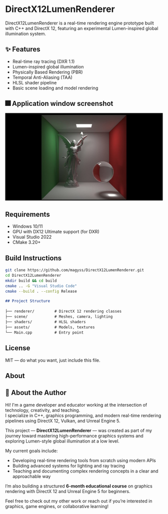 # DirectX12LumenRenderer
DirectX12LumenRenderer is a real-time rendering engine prototype built with C++ and DirectX 12, featuring an experimental Lumen-inspired global illumination system.

## ✨ Features

- Real-time ray tracing (DXR 1.1)
- Lumen-inspired global illumination
- Physically Based Rendering (PBR)
- Temporal Anti-Aliasing (TAA)
- HLSL shader pipeline
- Basic scene loading and model rendering

## 🎆 Application window screenshot
![Models with Ray-Tracing and Lumen lights, first screenshot](DirectX12LumenRenderer/render/screenshots/Lumen.jpg)


## Requirements

- Windows 10/11
- GPU with DX12 Ultimate support (for DXR)
- Visual Studio 2022
- CMake 3.20+

## Build Instructions

```bash
git clone https://github.com/magyss/DirectX12LumenRenderer.git
cd DirectX12LumenRenderer
mkdir build && cd build
cmake .. -G "Visual Studio Code"
cmake --build . --config Release
```

```markdown
## Project Structure

├── renderer/         # DirectX 12 rendering classes
├── scene/            # Meshes, camera, lighting
├── shaders/          # HLSL shaders
├── assets/           # Models, textures      
└── Main.cpp          # Entry point
```

## License

MIT — do what you want, just include this file.

## About

## 👤 About the Author

Hi! I'm a game developer and educator working at the intersection of technology, creativity, and teaching.  
I specialize in C++, graphics programming, and modern real-time rendering pipelines using DirectX 12, Vulkan, and Unreal Engine 5.

This project — **DirectX12LumenRenderer** — was created as part of my journey toward mastering high-performance graphics systems and exploring Lumen-style global illumination at a low level.

My current goals include:
- Developing real-time rendering tools from scratch using modern APIs
- Building advanced systems for lighting and ray tracing
- Teaching and documenting complex rendering concepts in a clear and approachable way

I’m also building a structured **6-month educational course** on graphics rendering with DirectX 12 and Unreal Engine 5 for beginners.

Feel free to check out my other work or reach out if you’re interested in graphics, game engines, or collaborative learning!


